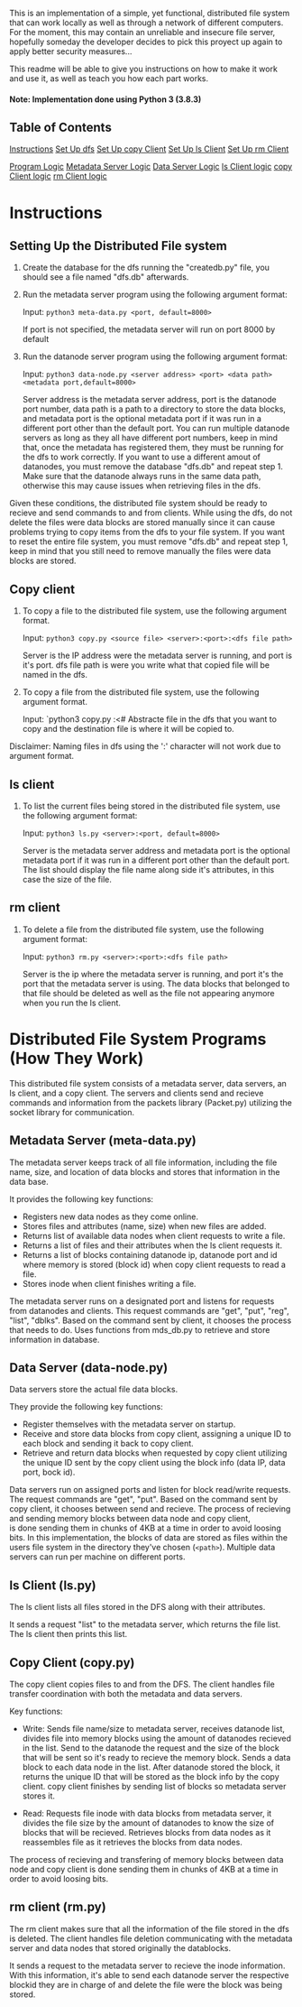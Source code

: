This is an implementation of a simple, yet functional, distributed file system that can work locally 
as well as through a network of different computers. For the moment, this may contain an unreliable and 
insecure file server, hopefully someday the developer decides to pick this proyect up again to apply 
better security measures... 

This readme will be able to give you instructions on how to make it work and use it, as well as teach 
you how each part works.

#### Note:  Implementation done using Python 3 (3.8.3)

## Table of Contents
[Instructions](#instructions)
    [Set Up dfs](#setting-up-the-distributed-file-system)
    [Set Up copy Client](#copy-client)
    [Set Up ls Client](#ls-client)
    [Set Up rm Client](#copy-client)

[Program Logic](#distributed-file-system-programs-how-they-work)
    [Metadata Server Logic](#metadata-server-meta-datapy)
    [Data Server Logic](#data-server-data-nodepy)
    [ls Client logic](#ls-client-lspy)
    [copy Client logic](#copy-client-copypy)
    [rm Client logic](#rm-client-rmpy)


# Instructions 

## Setting Up the Distributed File system

1.  Create the database for the dfs running the "createdb.py" file, you should see a file named 
    "dfs.db" afterwards.


2.  Run the metadata server program using the following argument format:

    Input:  `python3 meta-data.py <port, default=8000>`

    If port is not specified, the metadata server will run on port 8000 by default


3.  Run the datanode server program using the following argument format:

    Input:  `python3 data-node.py <server address> <port> <data path> <metadata port,default=8000>`

    Server address is the metadata server address, port is the datanode port number, 
    data path is a path to a directory to store the data blocks, and metadata port is 
    the optional metadata port if it was run in a different port other than the default port.
    You can run multiple datanode servers as long as they all have different port numbers,
    keep in mind that, once the metadata has registered them, they must be running 
    for the dfs to work correctly. If you want to use a different amout of datanodes, you must
    remove the database "dfs.db" and repeat step 1. Make sure that the datanode always runs in the 
    same data path, otherwise this may cause issues when retrieving files in the dfs.

Given these conditions, the distributed file system should be ready to recieve and send commands to
and from clients. While using the dfs, do not delete the files were data blocks are stored manually since it can cause 
problems trying to copy items from the dfs to your file system. If you want to reset the entire file system, 
you must remove "dfs.db" and repeat step 1, keep in mind that you still need to remove manually the files were 
data blocks are stored. 


## Copy client

1.  To copy a file to the distributed file system, use the following argument format.

    Input:  `python3 copy.py <source file> <server>:<port>:<dfs file path>`

    Server is the IP address were the metadata server is running, and port is it's port.
    dfs file path is were you write what that copied file will be named in the dfs.


2.  To copy a file from the distributed file system, use the following argument format.

    Input:  `python3 copy.py <server>:<# Abstracte file in the dfs that you want to copy and the destination
    file is where it will be copied to.

Disclaimer: Naming files in dfs using the ':' character will not work due to argument format.

## ls client

1.  To list the current files being stored in the distributed file system, use the following argument format:

    Input: `python3 ls.py <server>:<port, default=8000>`

    Server is the metadata server address and metadata port is the optional metadata 
    port if it was run in a different port other than the default port. The list should display the 
    file name along side it's attributes, in this case the size of the file.

## rm client

1.  To delete a file from the distributed file system, use the following argument format:

    Input: `python3 rm.py <server>:<port>:<dfs file path>`

    Server is the ip where the metadata server is running, and port it's the port that the metadata
    server is using. The data blocks that belonged to that file should be deleted as well as the file 
    not appearing anymore when you run the ls client.

# Distributed File System Programs (How They Work)

This distributed file system consists of  a metadata server, data servers, an ls client, and a copy client.
The servers and clients send and recieve commands and information from the packets library (Packet.py)
utilizing the socket library for communication.

## Metadata Server (meta-data.py)

The metadata server keeps track of all file information, including the file name, size, and location 
of data blocks and stores that information in the data base.

It provides the following key functions:

-   Registers new data nodes as they come online.
-   Stores files and attributes (name, size) when new files are added.
-   Returns list of available data nodes when client requests to write a file.
-   Returns a list of files and their attributes when the ls client requests it.
-   Returns a list of blocks containing datanode ip, datanode port and id where memory is stored (block id)
    when copy client requests to read a file.
-   Stores inode when client finishes writing a file.

The metadata server runs on a designated port and listens for requests from datanodes and clients. 
This request commands are "get", "put", "reg", "list", "dblks". Based on the command sent by client, it chooses the process that needs to do. Uses functions from mds_db.py to retrieve and store information in database. 

## Data Server (data-node.py)

Data servers store the actual file data blocks. 

They provide the following key functions:

-   Register themselves with the metadata server on startup.
-   Receive and store data blocks from copy client, assigning a unique ID to each block and sending
    it back to copy client.
-   Retrieve and return data blocks when requested by copy client utilizing the unique ID sent by the
    copy client using the block info (data IP, data port, bock id).

Data servers run on assigned ports and listen for block read/write requests. 
The request commands are "get", "put". Based on the command sent by copy client, it chooses between 
send and recieve. The process of recieving and sending memory blocks between data node and copy client,  
is done sending them in chunks of 4KB at a time in order to avoid loosing bits. In this implementation, 
the blocks of data are stored as files within the users file system in the directory they've chosen 
(`<path>`). Multiple data servers can run per machine on different ports. 

## ls Client (ls.py)

The ls client lists all files stored in the DFS along with their attributes.

It sends a request "list" to the metadata server, which returns the file list. 
The ls client then prints this list.

## Copy Client (copy.py)

The copy client copies files to and from the DFS. The client handles file transfer coordination 
with both the metadata and data servers.

Key functions:

-   Write: Sends file name/size to metadata server, receives datanode list, divides file into 
    memory blocks using the amount of datanodes recieved in the list. Send 
    to the datanode the request and the size of the block that will be sent so it's ready to recieve 
    the memory block. Sends a data block to each data node in the list. After datanode stored the 
    block, it returns the unique ID that will be stored as the block info by the copy client. copy client
    finishes by sending list of blocks so metadata server stores it.

-   Read: Requests file inode with data blocks from metadata server, it divides the file size by the amount 
    of datanodes to know the size of blocks that will be recieved. Retrieves blocks from data nodes 
    as it reassembles file as it retrieves the blocks from data nodes.

The process of recieving and transfering of memory blocks between data node and copy client is done 
sending them in chunks of 4KB at a time in order to avoid loosing bits.

## rm client (rm.py)

The rm client makes sure that all the information of the file stored in the dfs is deleted. The client handles
file deletion communicating with the metadata server and data nodes that stored originally the datablocks.

It sends a request to the metadata server to recieve the inode information. With this information, it's able to send
each datanode server the respective blockid they are in charge of and delete the file were the block was being stored.